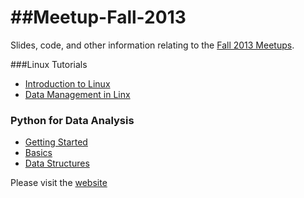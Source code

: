 ##Meetup-Fall-2013
================

Slides, code, and other information relating to the [Fall 2013 Meetups](http://www.meetup.com/University-of-Colorado-Computational-Science-and-Engineering/).

###Linux Tutorials

- [Introduction to Linux](http://researchcomputing.github.io/Meetup-Fall-2013/pdfs/Linuxclass-1.pdf)
- [Data Management in Linx](http://researchcomputing.github.io/Meetup-Fall-2013/pdfs/Linuxclass-2.pdf)

### Python for Data Analysis

- [Getting Started](http://nbviewer.ipython.org/urls/raw.github.com/ResearchComputing/Meetup-Fall-2013/master/python/lecture_01_getting_started.ipynb)
- [Basics](http://nbviewer.ipython.org/urls/raw.github.com/ResearchComputing/Meetup-Fall-2013/master/python/lecture_02_basics.ipynb)
- [Data Structures](http://nbviewer.ipython.org/urls/raw.github.com/ResearchComputing/Meetup-Fall-2013/master/python/lecture_03_data_structures.ipynb)



Please visit the [website](http://researchcomputing.github.io/Meetup-Fall-2013/)
